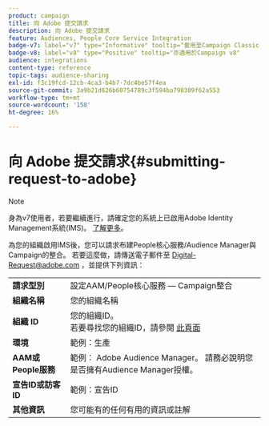 ```yaml
---
product: campaign
title: 向 Adobe 提交請求
description: 向 Adobe 提交請求
feature: Audiences, People Core Service Integration
badge-v7: label="v7" type="Informative" tooltip="套用至Campaign Classic v7"
badge-v8: label="v8" type="Positive" tooltip="亦適用於Campaign v8"
audience: integrations
content-type: reference
topic-tags: audience-sharing
exl-id: f3c19fcd-12cb-4ca3-b4b7-7dc4be57f4ea
source-git-commit: 3a9b21d626b60754789c3f594ba798309f62a553
workflow-type: tm+mt
source-wordcount: '158'
ht-degree: 16%

---
```


# 向 Adobe 提交請求{#submitting-request-to-adobe}



>[!NOTE]
>
>身為v7使用者，若要繼續進行，請確定您的系統上已啟用Adobe Identity Management系統(IMS)。 [了解更多](../../integrations/using/about-adobe-id.md)。

為您的組織啟用IMS後，您可以請求布建People核心服務/Audience Manager與Campaign的整合。 若要這麼做，請傳送電子郵件至 [Digital-Request@adobe.com](mailto:Digital-Request@adobe.com) ，並提供下列資訊：

<table> 
 <tbody> 
  <tr> 
   <td> <strong>請求型別</strong><br /> </td> 
   <td> 設定AAM/People核心服務 — Campaign整合 </td> 
  </tr> 
  <tr> 
   <td> <strong>組織名稱</strong><br /> </td> 
   <td> 您的組織名稱 </td> 
  </tr> 
  <tr> 
   <td> <strong>組織 ID</strong><br /> </td> 
   <td> 您的組織ID。 <br> 若要尋找您的組織ID，請參閱 <a href="https://experienceleague.adobe.com/docs/core-services/interface/administration/organizations.html?lang=zh-Hant">此頁面</a></td> 
  </tr> 
  <tr> 
   <td> <strong>環境</strong><br /> </td> 
   <td> 範例：生產 </td> 
  </tr> 
  <tr> 
   <td> <strong>AAM或People服務</strong><br /> </td> 
   <td> 範例： Adobe Audience Manager。 請務必說明您是否擁有Audience Manager授權。</td> 
  </tr> 
  <tr> 
   <td> <strong>宣告ID或訪客ID</strong><br /> </td> 
   <td> 範例：宣告ID </td> 
  </tr> 
  <tr> 
   <td> <strong>其他資訊</strong><br /> </td> 
   <td> 您可能有的任何有用的資訊或註解 </td> 
  </tr> 
 </tbody> 
</table>

